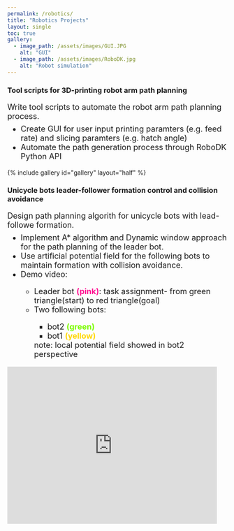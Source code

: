 ```yaml
---
permalink: /robotics/
title: "Robotics Projects"
layout: single
toc: true
gallery:
  - image_path: /assets/images/GUI.JPG
    alt: "GUI"
  - image_path: /assets/images/RoboDK.jpg
    alt: "Robot simulation"
---
```

<style>
.default {
    /* font-weight:700; */
    font-size: 18px;
}
.pink {
    font-weight:700;
    color: DeepPink;
}
.green {
    font-weight:700;
    color:LawnGreen;
}
.yellow{
    font-weight:700;
    color: Gold;
}
video.displayed {
    display: block;
    margin-left: auto;
    margin-right: auto }
p + ul {
    margin-top: -10px;
}
</style>

### Tool scripts for 3D-printing robot arm path planning
<div class="default">
<p> Write tool scripts to automate the robot arm path planning process.</p>
<ul>
<li>Create GUI for user input printing paramters (e.g. feed rate) and slicing paramters (e.g. hatch angle)</li>
<li>Automate the path generation process through RoboDK Python API</li>
</ul>
</div>
{% include gallery id="gallery" layout="half" %}

### Unicycle bots leader-follower formation control and collision avoidance
<div class="default">
<p> Design path planning algorith for unicycle bots with lead-followe formation.</p>
<ul>
<li>Implement A* algorithm and Dynamic window approach for the path planning of the leader bot.</li>
<li>Use artificial potential field for the following bots to maintain formation with collision avoidance.</li>
<li>Demo video:</li>
<ul>
<li>Leader bot <span class="pink">(pink)</span>: task assignment- from green triangle(start) to red triangle(goal)</li>
<li>Two following bots:</li>
<ul>
<li>bot2 <span class="green">(green)</span> </li> 
<li>bot1 <span class="yellow">(yellow)</span></li>
</ul>
note: local potential field showed in bot2 perspective</ul>
</ul>
</div>
<iframe class="displayed" width="480" height="360" src="https://www.youtube.com/embed/4PEOY7kIq1k" title="Local potential map" frameborder="0"></iframe>